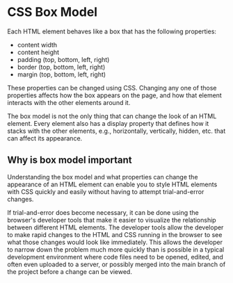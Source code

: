 # CSS Box Model 

Each HTML element behaves like a box that has the following properties:

- content width
- content height
- padding (top, bottom, left, right)
- border (top, bottom, left, right)
- margin (top, bottom, left, right)

These properties can be changed using CSS. Changing any one of those properties affects how the box appears on the page, and how that element interacts with the other elements around it.

The box model is not the only thing that can change the look of an HTML element. Every element also has a display property that defines how it stacks with the other elements, e.g., horizontally, vertically, hidden, etc. that can affect its appearance.

## Why is box model important
Understanding the box model and what properties can change the appearance of an HTML element can enable you to style HTML elements with CSS quickly and easily without having to attempt trial-and-error changes.

If trial-and-error does become necessary, it can be done using the browser's developer tools that make it easier to visualize the relationship between different HTML elements. The developer tools allow the developer to make rapid changes to the HTML and CSS running in the browser to see what those changes would look like immediately. This allows the developer to narrow down the problem much more quickly than is possible in a typical development environment where code files need to be opened, edited, and often even uploaded to a server, or possibly merged into the main branch of the project before a change can be viewed.